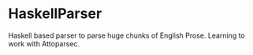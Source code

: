 # HaskellParser
Haskell based parser to parse huge chunks of English Prose. Learning to work with Attoparsec. 
